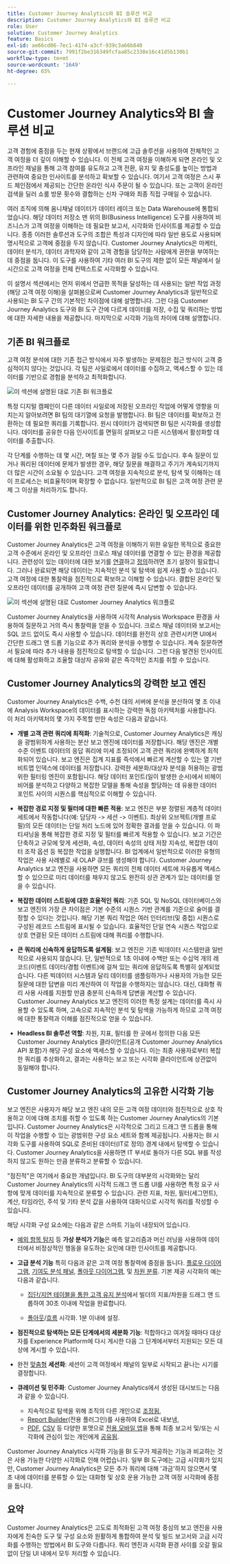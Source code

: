 ```yaml
---
title: Customer Journey Analytics와 BI 솔루션 비교
description: Customer Journey Analytics와 BI 솔루션 비교
role: User
solution: Customer Journey Analytics
feature: Basics
exl-id: ae66cd06-7ec1-4174-a3cf-939c3a66b840
source-git-commit: 7991f2be316349fcfaa85c2338e16c41d5b130b1
workflow-type: tm+mt
source-wordcount: '1649'
ht-degree: 65%

---
```


# Customer Journey Analytics와 BI 솔루션 비교

고객 경험에 중점을 두는 현재 상황에서 브랜드에 고급 솔루션을 사용하여 전체적인 고객 여정을 더 깊이 이해할 수 있습니다. 이 전체 고객 여정을 이해하게 되면 온라인 및 오프라인 채널을 통해 고객 참여를 유도하고 고객 전환, 유지 및 충성도를 높이는 방법과 관련하여 중요한 인사이트를 분석하고 확보할 수 있습니다. 여기서 고객 여정은 스시 푸드 체인점에서 제공되는 간단한 온라인 식사 주문이 될 수 있습니다. 또는 고객이 온라인 검색을 딜러 쇼룸 방문 횟수와 결합하는 신차 구매와 최종 직접 구매일 수 있습니다.

여러 조직에 의해 옴니채널 데이터가 데이터 레이크 또는 Data Warehouse에 통합되었습니다. 해당 데이터 저장소 맨 위의 BI(Business Intelligence) 도구를 사용하여 비즈니스가 고객 여정을 이해하는 데 필요한 보고서, 시각화와 인사이트를 제공할 수 있습니다. 종종 이러한 솔루션과 도구의 조합은 특성과 디자인에 따라 일반 용도로 사용되며 명시적으로 고객에 중점을 두지 않습니다. Customer Journey Analytics은 마케터, 데이터 분석가, 데이터 과학자와 같이 고객 경험을 담당하는 사람에게 권한을 부여하는 데 중점을 둡니다. 이 도구를 사용하여 기타 여러 BI 도구의 제한 없이 모든 채널에서 실시간으로 고객 여정을 전체 컨텍스트로 시각화할 수 있습니다.

이 설명서 섹션에서는 먼저 위에서 언급한 목적을 달성하는 데 사용되는 일반 작업 과정(해당 고객 여정 이해)을 살펴봄으로써 Customer Journey Analytics과 일반적으로 사용되는 BI 도구 간의 기본적인 차이점에 대해 설명합니다. 그런 다음 Customer Journey Analytics 도구와 BI 도구 간에 다르게 데이터를 저장, 수집 및 쿼리하는 방법에 대한 자세한 내용을 제공합니다. 마지막으로 시각화 기능의 차이에 대해 설명합니다.

## 기존 BI 워크플로

고객 여정 분석에 대한 기존 접근 방식에서 자주 발생하는 문제점은 접근 방식이 고객 중심적이지 않다는 것입니다. 각 팀은 사일로에서 데이터를 수집하고, 액세스할 수 있는 데이터를 기반으로 경험을 분석하고 최적화합니다.

![이 섹션에 설명된 대로 기존 BI 워크플로](./assets/biworkflow.png)

특정 디지털 캠페인이 다른 데이터 사일로에 저장된 오프라인 작업에 어떻게 영향을 미치는지 알아보려면 BI 팀의 대기열에 요청을 발행합니다. BI 팀은 데이터를 확보하고 전환하는 데 필요한 쿼리를 기록합니다. 원시 데이터가 검색되면 BI 팀은 시각화를 생성합니다. 데이터를 공유한 다음 인사이트를 면밀히 살펴보고 다른 시스템에서 활성화할 데이터를 추출합니다.

각 단계를 수행하는 데 몇 시간, 며칠 또는 몇 주가 걸릴 수도 있습니다. 후속 질문이 있거나 쿼리된 데이터에 문제가 발생한 경우, 해당 질문을 해결하고 주기가 계속되기까지 더 많은 시간이 소요될 수 있습니다. 고객 여정을 지속적으로 분석, 탐색 및 이해하는 데 이 프로세스는 비효율적이며 확장할 수 없습니다. 일반적으로 BI 팀은 고객 여정 관련 문제 그 이상을 처리하기도 합니다.

## Customer Journey Analytics: 온라인 및 오프라인 데이터를 위한 민주화된 워크플로

Customer Journey Analytics은 고객 여정을 이해하기 위한 유일한 목적으로 중요한 고객 수준에서 온라인 및 오프라인 크로스 채널 데이터를 연결할 수 있는 환경을 제공합니다. 관련성이 있는 데이터에 대한 보기를 [연결](/help/connections/overview.md)하고 [정의](/help/data-views/data-views.md)하려면 초기 설정이 필요합니다. 그러나 완료되면 해당 데이터는 지속적인 분석 및 탐색에 쉽게 사용할 수 있습니다. 고객 여정에 대한 통찰력을 점진적으로 확보하고 이해할 수 있습니다. 결합된 온라인 및 오프라인 데이터를 공개하여 고객 여정 관련 질문에 즉시 답변할 수 있습니다.

![이 섹션에 설명된 대로 Customer Journey Analytics 워크플로](./assets/cjaworkflow.png)

Customer Journey Analytics을 사용하여 시각적 Analysis Workspace 환경을 사용하여 질문하고 거의 즉시 통찰력을 얻을 수 있습니다. 크로스 채널 데이터와 보고서는 SQL 코드 없이도 즉시 사용할 수 있습니다. 데이터를 완전히 상호 관련시키면 UI에서 간단한 드래그 앤 드롭 기능으로 추가 쿼리와 분석을 수행할 수 있습니다. 계속 질문하면서 필요에 따라 추가 내용을 점진적으로 탐색할 수 있습니다. 그런 다음 발견된 인사이트에 대해 활성화하고 조율할 대상자 공유와 같은 즉각적인 조치를 취할 수 있습니다.

## Customer Journey Analytics의 강력한 보고 엔진

Customer Journey Analytics은 수백, 수천 대의 서버에 분석을 분산하여 몇 초 이내에 Analysis Workspace의 데이터를 표시하는 강력한 독점 아키텍처를 사용합니다. 이 처리 아키텍처의 몇 가지 주목할 만한 속성은 다음과 같습니다.

* **개별 고객 관련 쿼리에 최적화**: 기술적으로, Customer Journey Analytics은 캐싱을 광범위하게 사용하는 분산 보고 엔진에 데이터를 저장합니다. 해당 엔진은 개별 수준 이벤트 데이터의 응답 쿼리에 미세 조정되어 고객 관련 쿼리에 완벽하게 최적화되어 있습니다. 보고 엔진은 집계 지표를 즉석에서 빠르게 계산할 수 있는 열 기반 비트맵 인덱스에 데이터를 저장합니다. 강력한 세분화/대상자 분석을 허용하는 광범위한 필터링 엔진이 포함됩니다. 해당 데이터 포인트(일이 발생한 순서)에서 비헤이비어를 분석하고 다양하고 복잡한 모델을 통해 속성을 할당하는 데 유용한 데이터 포인트 사이의 시퀀스를 핵심적으로 이해할 수 있습니다.

* **복잡한 경로 지정 및 필터에 대한 빠른 적용**: 보고 엔진은 부분 정렬된 계층적 데이터 세트에서 작동합니다(예: 담당자 -> 세션 -> 이벤트). 최상위 오브젝트(개별 프로필)의 모든 데이터는 단일 처리 노드에 있어 정확한 결과를 얻을 수 있습니다. 이 파티셔닝을 통해 복잡한 경로 지정 및 필터를 빠르게 적용할 수 있습니다. 보고 기간은 단축하고 규모에 맞게 세션화, 속성, 데이터 속성의 상태 저장 지속성, 복잡한 데이터 조작 옵션 등 복잡한 작업을 실행합니다. BI 업계에서 일반적으로 이러한 유형의 작업은 사용 사례별로 새 OLAP 큐브를 생성해야 합니다. Customer Journey Analytics 보고 엔진을 사용하면 모든 쿼리의 전체 데이터 세트에 자유롭게 액세스할 수 있으므로 미리 데이터를 채우지 않고도 완전히 상관 관계가 있는 데이터를 얻을 수 있습니다.

* **복잡한 데이터 스트림에 대한 효율적인 쿼리**: 기존 SQL 및 NoSQL 데이터베이스와 보고 엔진의 가장 큰 차이점은 기본 수준의 시퀀스 기반 관계를 기준으로 술어를 결정할 수 있다는 것입니다. 해당 기본 쿼리 작업은 여러 인터리브(및 중첩) 시퀀스로 구성된 레코드 스트림에 표시될 수 있습니다. 효율적인 단일 연속 시퀀스 작업으로 상호 연결된 모든 데이터 스트림에 대해 쿼리를 수행합니다.

* **큰 쿼리에 신속하게 응답하도록 설계됨**: 보고 엔진은 기존 빅데이터 시스템만큼 일반적으로 사용되지 않습니다. 단, 일반적으로 1초 이내에 수백만 또는 수십억 개의 레코드(이벤트 데이터/경험 이벤트)에 걸쳐 있는 쿼리에 응답하도록 특별히 설계되었습니다. 다른 빅데이터 시스템과 달리 데이터를 샘플링하거나 사용자의 가능한 모든 질문에 대한 답변을 미리 계산하여 이 작업을 수행하지는 않습니다. 대신, 대화형 쿼리 사용 사례를 지원할 만큼 충분히 신속하게 답변을 계산할 수 있습니다. Customer Journey Analytics 보고 엔진의 이러한 특정 설계는 데이터를 즉시 사용할 수 있도록 하며, 고속으로 지속적인 분석 및 탐색을 가능하게 하므로 고객 여정에 대한 통찰력과 이해를 점진적으로 얻을 수 있습니다.

* **Headless BI 솔루션 역할**: 차원, 지표, 필터를 한 곳에서 정의한 다음 모든 Customer Journey Analytics 클라이언트(공개 Customer Journey Analytics API 포함)가 해당 구성 요소에 액세스할 수 있습니다. 이는 최종 사용자로부터 복잡한 쿼리를 추상화하고, 결과는 사용하는 보고 또는 시각화 클라이언트에 상관없이 동일해야 합니다.

## Customer Journey Analytics의 고유한 시각화 기능

보고 엔진은 사용자가 해당 보고 엔진 내의 모든 고객 여정 데이터와 점진적으로 상호 작용하고 이에 대해 조치를 취할 수 있도록 하는 Customer Journey Analytics의 기본입니다. Customer Journey Analytics은 시각적으로 그리고 드래그 앤 드롭을 통해 이 작업을 수행할 수 있는 광범위한 구성 요소 세트와 함께 제공됩니다. 사용자는 BI 시각화 도구를 사용하여 SQL로 준비된 데이터(IT로 정의) 경계 내에서 탐색할 수 있습니다. Customer Journey Analytics을 사용하면 IT 부서로 돌아가 다른 SQL 뷰를 작성하지 않고도 원하는 만큼 분류하고 분류할 수 있습니다.

&quot;점진적&quot;은 여기에서 중요한 개념입니다. BI 도구의 대부분의 시각화와는 달리 Customer Journey Analytics의 시각적 드래그 앤 드롭 UI를 사용하면 특정 요구 사항에 맞게 데이터를 지속적으로 분류할 수 있습니다. 관련 지표, 차원, 필터(세그먼트), 계산, 타임라인, 주석 및 기타 분석 값을 사용하여 대화식으로 시각적 쿼리를 작성할 수 있습니다.

해당 시각화 구성 요소에는 다음과 같은 스마트 기능이 내장되어 있습니다.

* [예외 항목 탐지](/help/analysis-workspace/virtual-analyst/c-anomaly-detection/anomaly-detection.md) 등 **가상 분석가 기능**&#x200B;은 예측 알고리즘과 머신 러닝을 사용하여 데이터에서 비정상적인 행동을 유도하는 요인에 대한 인사이트를 제공합니다.

* **고급 분석 기능** 특히 다음과 같은 고객 여정 통찰력에 중점을 둡니다. [플로우 다이어그램](/help/analysis-workspace/visualizations/c-flow/flow.md), [기여도 분석 패널](/help/analysis-workspace/c-panels/attribution.md), [폴아웃 다이어그램](/help/analysis-workspace/visualizations/fallout/fallout-flow.md), 및 [차원 분류](/help/components/dimensions/t-breakdown-fa.md). 기본 제공 시각화의 예는 다음과 같습니다.

   * [집단/지연 테이블을 통한 고객 유지 분석](/help/analysis-workspace/visualizations/cohort-table/cohort-use-cases.md)에서 빌더의 지표/차원을 드래그 앤 드롭하여 30초 이내에 작업을 완료합니다.

   * [폴아웃](/help/analysis-workspace/visualizations/fallout/configuring-fallout.md)/[흐름](/help/analysis-workspace/visualizations/c-flow/create-flow.md) 시각화. 1분 이내에 설정.

* **점진적으로 탐색하는 모든 단계에서의 세분화 기능**: 적합하다고 여겨질 때마다 대상자를 Experience Platform에 다시 게시한 다음 그 단계에서부터 지원되는 모든 대상에 게시할 수 있습니다.

* 완전 [맞춤형](/help/data-views/component-settings/persistence.md) **세션화**: 세션이 고객 여정에서 채널의 일부로 시작되고 끝나는 시기를 결정합니다.

* **큐레이션 및 민주화**: Customer Journey Analytics에서 생성된 대시보드는 다음과 같을 수 있습니다.

   * 지속적으로 탐색을 위해 조직의 다른 개인으로 [조정됨](/help/analysis-workspace/curate-share/curate.md),
   * [Report Builder](/help/report-builder/report-buider-overview.md)(전용 플러그인)를 사용하여 Excel로 내보냄,
   * [PDF](/help/analysis-workspace/curate-share/download-send.md), [CSV](/help/analysis-workspace/curate-share/download-send.md) 등 다양한 포맷으로 [전용 모바일 앱](/help/mobile-app/home.md)을 통해 최종 보고서 및/또는 시각화에 관심이 있는 개인에게 [공유됨](/help/analysis-workspace/curate-share/share-projects.md).

Customer Journey Analytics 시각화 기능을 BI 도구가 제공하는 기능과 비교하는 것은 사용 가능한 다양한 시각화로 인해 어렵습니다. 일부 BI 도구에는 고급 시각화가 있지만, Customer Journey Analytics은 모든 추가 쿼리에 대해 &#39;과금&#39;하지 않으면서 몇 초 내에 데이터를 분류할 수 있는 대화형 및 상호 운용 가능한 고객 여정 시각화에 중점을 둡니다.


## 요약

Customer Journey Analytics은 고도로 최적화된 고객 여정 중심의 보고 엔진을 사용자에게 친숙한 도구 및 구성 요소와 원활하게 통합하여 분석 및 빌드 보고서와 고급 시각화를 수행하는 방법에서 BI 도구와 다릅니다. 쿼리 엔진과 시각화 환경 사이를 오갈 필요 없이 단일 UI 내에서 모두 처리할 수 있습니다.
